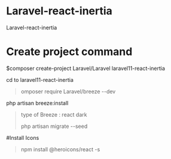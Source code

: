 # Laravel-react-inertia
 Laravel-react-inertia
# Create project command
$composer create-project Laravel/Laravel laravel11-react-inertia

cd to laravel11-react-inertia
>omposer require Laravel/breeze --dev

php artisan breeze:install
> type of Breeze : react
> dark
>
> php artisan migrate --seed

#Install Icons
>npm install @heroicons/react -s
